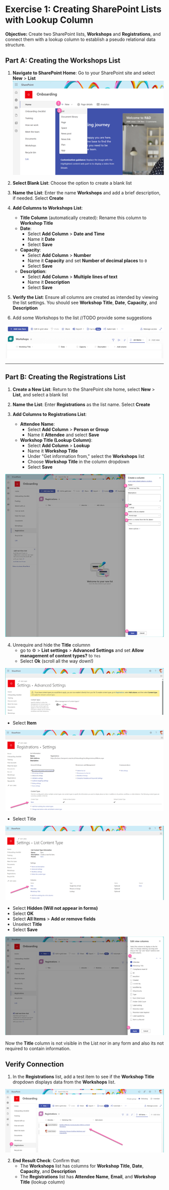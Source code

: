 # Exercise 1: Creating SharePoint Lists with Lookup Column

**Objective:** Create two SharePoint lists, **Workshops** and **Registrations**, and connect them with a lookup column to establish a pseudo relational data structure.

## Part A: Creating the **Workshops** List

1. **Navigate to SharePoint Home**: Go to your SharePoint site and select **New** > **List**
![create a List](/assets/espc24-createlist.png)

2. **Select Blank List**: Choose the option to create a blank list
3. **Name the List**: Enter the name **Workshops** and add a brief description, if needed. Select **Create**

4. **Add Columns to Workshops List**:
   - **Title Column** (automatically created): Rename this column to **Workshop Title**
   - **Date**:
     - Select **Add Column** > **Date and Time**
     - Name it **Date**
     - Select **Save**
   - **Capacity**:
     - Select **Add Column** > **Number**
     - Name it **Capacity** and set **Number of decimal places** to `0`
     - Select **Save**
   - **Description**:
     - Select **Add Column** > **Multiple lines of text**
     - Name it **Description**
     - Select **Save**

5. **Verify the List**: Ensure all columns are created as intended by viewing the list settings. You should see **Workshop Title**, **Date**, **Capacity**, and **Description**
6. Add some Workshops to the list
//TODO provide some suggestions

![Workshops list](/assets/espc24-listworkshops.png)

---

## Part B: Creating the **Registrations** List

1. **Create a New List**: Return to the SharePoint site home, select **New** > **List**, and select a blank list

2. **Name the List**: Enter **Registrations** as the list name. Select **Create**

3. **Add Columns to Registrations List**:
   - **Attendee Name**:
     - Select **Add Column** > **Person or Group**
     - Name it **Attendee** and select **Save**
   - **Workshop Title (Lookup Column)**:
     - Select **Add Column** > **Lookup**
     - Name it **Workshop Title**
     - Under "Get information from," select the **Workshops** list
     - Choose **Workshop Title** in the column dropdown
     - Select **Save**

![create a Lookup column](/assets/espc24-createlookup.png)

4. Unrequire and hide the **Title** columnn
    - go to ⚙️ > **List settings** > **Advanced Settings** and set **Allow management of content types?** to `Yes`
    - Select **Ok** (scroll all the way down!)

![allow management of content types](/assets/espc24-allowcontenttypes.png)

   - Select **Item**
  
![SharePoint content types](/assets/espc24-sp-item.png)

   - Select Title

![select title](/assets/espc24-sp-title.png)

- Select **Hidden (Will not appear in forms)**
- Select **OK**
- Select **All Items** > **Add or remove fields**
- Unselect **Title**
- Select **Save**

![remove title](/assets/espc24-remove-title.png)

Now the **Title** column is not visible in the List nor in any form and also its not required to contain information.

## Verify Connection

1. In the **Registrations** list, add a test item to see if the **Workshop Title** dropdown displays data from the **Workshops** list.

![verify link](/assets/espc24-verified.png)

2. **End Result Check**: Confirm that:
   - The **Workshops** list has columns for **Workshop Title**, **Date**, **Capacity**, and **Description**
   - The **Registrations** list has **Attendee Name**, **Email**, and **Workshop Title** (lookup column)

